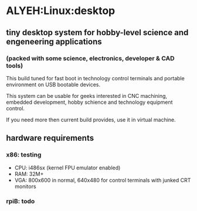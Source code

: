 ALYEH:Linux:desktop
=======================
## tiny desktop system for hobby-level science and engeneering applications
### (packed with some science, electronics, developer & CAD tools)

This build tuned for fast boot in technology control terminals
and portable environment on USB bootable devices.

This system can be usable for geeks interested in CNC machining, 
embedded development, hobby schience and technology equipment control.

If you need more then current build provides, use it in virtual machine.

## hardware requirements

### x86: testing
* CPU: i486sx (kernel FPU emulator enabled)
* RAM: 32M+
* VGA: 800x600 in normal, 640x480 for control terminals with junked CRT monitors

### rpiB: todo
